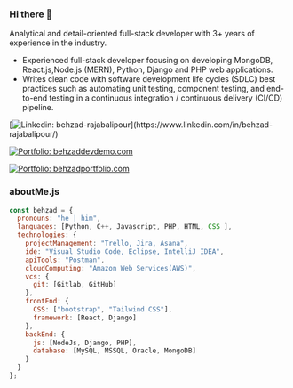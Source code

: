 ### Hi there 👋

Analytical and detail-oriented full-stack developer with 3+ years of experience in the industry.
- Experienced full-stack developer focusing on developing MongoDB, React.js,Node.js (MERN), Python, Django and PHP web applications. 
- Writes clean code with software development life cycles (SDLC) best practices such as automating unit testing, component testing, and end-to-end testing in a continuous integration / continuous delivery (CI/CD) pipeline.

[![Linkedin: behzad-rajabalipour](https://img.shields.io/badge/-BehzadRajabalipour-blue?style=flat-square&logo=Linkedin&logoColor=white&link=https://[https://www.linkedin.com/in/behzad-rajabalipour/]([https://www.linkedin.com/in/behzad-rajabalipour/](https://www.linkedin.com/in/behzad-rajabalipour/)))](https://www.linkedin.com/in/behzad-rajabalipour/)

[![Portfolio: behzaddevdemo.com](https://img.shields.io/badge/-BehzadDevDemo-green?style=flat-square&link=https://behzaddevdemo.com)](https://behzaddevdemo.com)

[![Portfolio: behzadportfolio.com](https://img.shields.io/badge/-BehzadPortfolio-red?style=flat-square&link=https://behzadportfolio.com)](https://behzadportfolio.com)

### aboutMe.js

```javascript
const behzad = {
  pronouns: "he | him",
  languages: [Python, C++, Javascript, PHP, HTML, CSS ],
  technologies: {
    projectManagement: "Trello, Jira, Asana",
    ide: "Visual Studio Code, Eclipse, IntelliJ IDEA",
    apiTools: "Postman",
    cloudComputing: "Amazon Web Services(AWS)",
    vcs: {
      git: [Gitlab, GitHub]
    },
    frontEnd: {
      CSS: ["bootstrap", "Tailwind CSS"],
      framework: [React, Django]
    },
    backEnd: {
      js: [NodeJs, Django, PHP],
      database: [MySQL, MSSQL, Oracle, MongoDB]
    }    
  }
};
```

